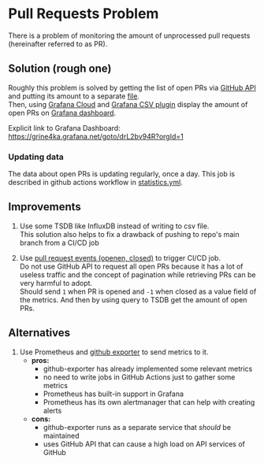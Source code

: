 # Pull Requests Problem

There is a problem of monitoring the amount of unprocessed pull requests (hereinafter referred to as PR).

## Solution (rough one)

Roughly this problem is solved by getting the list of open PRs via [GitHub API](https://docs.github.com/en/rest/pulls/pulls?apiVersion=2022-11-28#list-pull-requests) and
putting its amount to a separate [file](measurements.csv).  
Then, using [Grafana Cloud](https://grafana.com/products/cloud/) and [Grafana CSV plugin](https://grafana.com/grafana/plugins/marcusolsson-csv-datasource/) display the amount of open PRs on [Grafana dashboard](https://grine4ka.grafana.net/goto/drL2bv94R?orgId=1).  

Explicit link to Grafana Dashboard: https://grine4ka.grafana.net/goto/drL2bv94R?orgId=1

### Updating data

The data about open PRs is updating regularly, once a day. This job is described in github actions workflow in [statistics.yml](../.github/workflows/statistics.yml).

## Improvements

1. Use some TSDB like InfluxDB instead of writing to csv file.  
This solution also helps to fix a drawback of pushing to repo's main branch from a CI/CD job

2. Use [pull request events (openen, closed)](https://docs.github.com/en/webhooks-and-events/webhooks/webhook-events-and-payloads#pull_request) to trigger CI/CD job.  
Do not use GitHub API to request all open PRs because it has a lot of useless traffic and the concept of pagination while retrieving PRs can be very harmful to adopt.  
Should send `1` when PR is opened and `-1` when closed as a value field of the metrics. And then by using query to TSDB get the amount of open PRs.

## Alternatives

1. Use Prometheus and [github exporter](https://github.com/githubexporter/github-exporter) to send metrics to it.
	- **pros:** 
		- github-exporter has already implemented some relevant metrics
		- no need to write jobs in GitHub Actions just to gather some metrics
		- Prometheus has built-in support in Grafana
		- Prometheus has its own alertmanager that can help with creating alerts
	- **cons:**
		- github-exporter runs as a separate service that *should* be maintained
		- uses GitHub API that can cause a high load on API services of GitHub